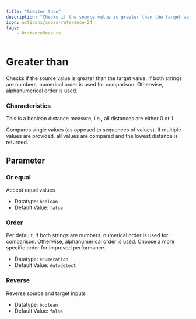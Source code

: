 ```yaml
---
title: "Greater than"
description: "Checks if the source value is greater than the target value. If both strings are numbers, numerical order is used for comparison. Otherwise, alphanumerical order is used."
icon: octicons/cross-reference-24
tags: 
    - DistanceMeasure
---
```

# Greater than
<!-- This file was generated - DO NOT CHANGE IT MANUALLY -->



Checks if the source value is greater than the target value. If both strings are numbers, numerical order is used for comparison. Otherwise, alphanumerical order is used.

### Characteristics
This is a boolean distance measure, i.e., all distances are either 0 or 1.

Compares single values (as opposed to sequences of values). If multiple values are provided, all values are compared and the lowest distance is returned.

## Parameter

### Or equal

Accept equal values

- Datatype: `boolean`
- Default Value: `false`



### Order

Per default, if both strings are numbers, numerical order is used for comparison. Otherwise, alphanumerical order is used. Choose a more specific order for improved performance.

- Datatype: `enumeration`
- Default Value: `Autodetect`



### Reverse

Reverse source and target inputs

- Datatype: `boolean`
- Default Value: `false`



